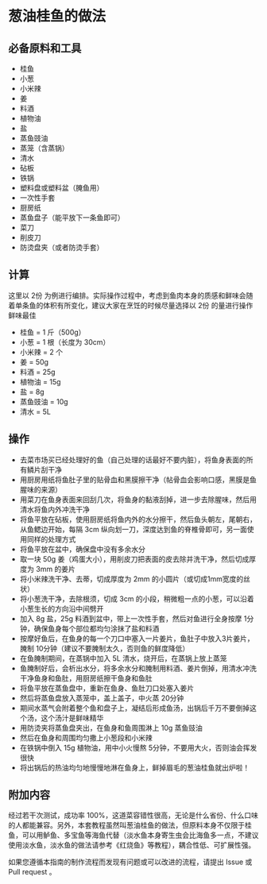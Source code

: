 # 葱油桂鱼的做法

## 必备原料和工具

- 桂鱼
- 小葱
- 小米辣
- 姜
- 料酒
- 植物油
- 盐
- 蒸鱼豉油
- 蒸笼（含蒸锅）
- 清水
- 砧板
- 铁锅
- 塑料盘或塑料盆（腌鱼用）
- 一次性手套
- 厨房纸
- 蒸鱼盘子（能平放下一条鱼即可）
- 菜刀
- 削皮刀
- 防烫盘夹（或者防烫手套）

## 计算

这里以 2份 为例进行编排。实际操作过程中，考虑到鱼肉本身的质感和鲜味会随着单条鱼的体积有所变化，建议大家在烹饪的时候尽量选择以 2份 的量进行操作鲜味最佳

- 桂鱼 = 1 斤（500g）
- 小葱 = 1 根（长度为 30cm）
- 小米辣 = 2 个
- 姜 = 50g
- 料酒 = 25g
- 植物油 = 15g
- 盐 = 8g
- 蒸鱼豉油 = 10g
- 清水 = 5L

## 操作

- 去菜市场买已经处理好的鱼（自己处理的话最好不要内脏），将鱼身表面的所有鳞片刮干净
- 用厨房用纸将鱼肚子里的贴骨血和黑膜擦干净（帖骨血会影响口感，黑膜是鱼腥味的来源）
- 用菜刀在鱼身表面来回刮几次，将鱼身的黏液刮掉，进一步去除腥味，然后用清水将鱼内外冲洗干净
- 将鱼平放在砧板，使用厨房纸将鱼内外的水分擦干，然后鱼头朝左，尾朝右，从鱼鳃边开始，每隔 3cm 纵向划一刀，深度达到鱼的脊椎骨即可，另一面使用同样的处理方式
- 将鱼平放在盆中，确保盘中没有多余水分
- 取一块 50g 姜（鸡蛋大小），用削皮刀把表面的皮去除并洗干净，然后切成厚度为 3mm 的姜片
- 将小米辣洗干净、去蒂，切成厚度为 2mm 的小圆片（或切成1mm宽度的丝状）
- 将小葱洗干净，去除根须，切成 3cm 的小段，稍微粗一点的小葱，可以沿着小葱生长的方向沿中间劈开
- 加入 8g 盐，25g 料酒到盆中，带上一次性手套，然后对鱼进行全身按摩 1分钟，确保鱼身每个部位都均匀涂抹了盐和料酒
- 按摩好鱼后，在鱼身的每一个刀口中塞入一片姜片，鱼肚子中放入3片姜片，腌制 10分钟（建议不要腌制太久，否则鱼的鲜度降低）
- 在鱼腌制期间，在蒸锅中加入 5L 清水，烧开后，在蒸锅上放上蒸笼
- 鱼腌制好后，会析出水分，将多余水分和腌制用料酒、姜片倒掉，用清水冲洗干净鱼身和鱼肚，用厨房纸擦干鱼身和鱼肚
- 将鱼平放在蒸鱼盘中，重新在鱼身、鱼肚刀口处塞入姜片
- 然后将蒸鱼盘放入蒸笼中，盖上盖子，中火蒸 20分钟
- 期间水蒸气会附着整个鱼和盘子上，凝结后形成鱼汤，出锅后千万不要倒掉这个汤，这个汤汁是鲜味精华
- 用防烫夹将蒸鱼盘夹出，在鱼身和鱼周围淋上 10g 蒸鱼豉油
- 然后在鱼身和周围均匀撒上小葱段和小米辣
- 在铁锅中倒入 15g 植物油，用中小火慢熬 5分钟，不要用大火，否则油会挥发很快
- 将出锅后的热油均匀地慢慢地淋在鱼身上，鲜掉眉毛的葱油桂鱼就出炉啦！

## 附加内容

经过若干次测试，成功率 100%，这道菜容错性很高，无论是什么省份、什么口味的人都能兼容。另外，本套教程虽然叫葱油桂鱼的做法，但原料本身不仅限于桂鱼，可以用鲈鱼、多宝鱼等海鱼代替（淡水鱼本身寄生虫会比海鱼多一点，不建议使用淡水鱼，淡水鱼的做法请参考《红烧鱼》等教程），耦合性低、可扩展性强。

如果您遵循本指南的制作流程而发现有问题或可以改进的流程，请提出 Issue 或 Pull request 。
